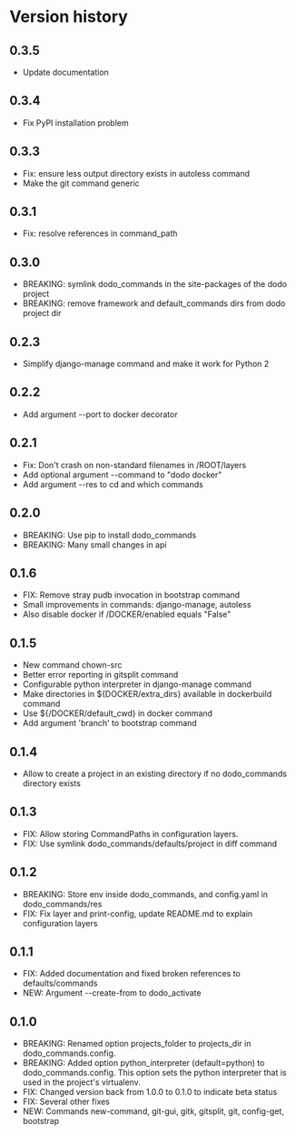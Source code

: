# Version history

## 0.3.5

- Update documentation

## 0.3.4

- Fix PyPI installation problem

## 0.3.3

- Fix: ensure less output directory exists in autoless command
- Make the git command generic

## 0.3.1

- Fix: resolve references in command_path

## 0.3.0

- BREAKING: symlink dodo_commands in the site-packages of the dodo project
- BREAKING: remove framework and default_commands dirs from dodo project dir

## 0.2.3

- Simplify django-manage command and make it work for Python 2

## 0.2.2

- Add argument --port to docker decorator

## 0.2.1

- Fix: Don't crash on non-standard filenames in /ROOT/layers
- Add optional argument --command to "dodo docker"
- Add argument --res to cd and which commands

## 0.2.0

- BREAKING: Use pip to install dodo_commands
- BREAKING: Many small changes in api

## 0.1.6

- FIX: Remove stray pudb invocation in bootstrap command
- Small improvements in commands: django-manage, autoless
- Also disable docker if /DOCKER/enabled equals "False"

## 0.1.5

- New command chown-src
- Better error reporting in gitsplit command
- Configurable python interpreter in django-manage command
- Make directories in ${DOCKER/extra_dirs} available in dockerbuild command
- Use ${/DOCKER/default_cwd} in docker command
- Add argument 'branch' to bootstrap command

## 0.1.4

- Allow to create a project in an existing directory if no dodo_commands directory exists

## 0.1.3

- FIX: Allow storing CommandPaths in configuration layers.
- FIX: Use symlink dodo_commands/defaults/project in diff command

## 0.1.2

- BREAKING: Store env inside dodo_commands, and config.yaml in dodo_commands/res
- FIX: Fix layer and print-config, update README.md to explain configuration layers

## 0.1.1

- FIX: Added documentation and fixed broken references to defaults/commands
- NEW: Argument --create-from to dodo_activate

## 0.1.0

- BREAKING: Renamed option projects_folder to projects_dir in dodo_commands.config.
- BREAKING: Added option python_interpreter (default=python) to dodo_commands.config. This option sets the python interpreter that is used in the project's virtualenv.
- FIX: Changed version back from 1.0.0 to 0.1.0 to indicate beta status
- FIX: Several other fixes
- NEW: Commands new-command, git-gui, gitk, gitsplit, git, config-get, bootstrap
